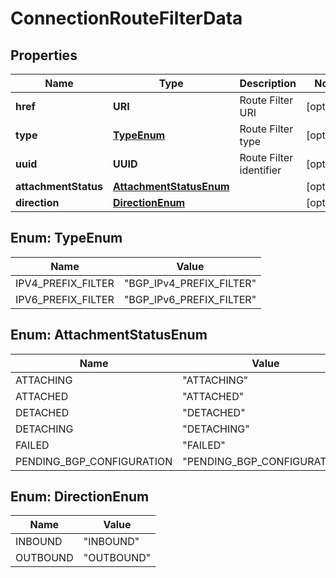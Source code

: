 

# ConnectionRouteFilterData


## Properties

| Name | Type | Description | Notes |
|------------ | ------------- | ------------- | -------------|
|**href** | **URI** | Route Filter URI |  [optional] |
|**type** | [**TypeEnum**](#TypeEnum) | Route Filter type |  [optional] |
|**uuid** | **UUID** | Route Filter identifier |  [optional] |
|**attachmentStatus** | [**AttachmentStatusEnum**](#AttachmentStatusEnum) |  |  [optional] |
|**direction** | [**DirectionEnum**](#DirectionEnum) |  |  [optional] |



## Enum: TypeEnum

| Name | Value |
|---- | -----|
| IPV4_PREFIX_FILTER | &quot;BGP_IPv4_PREFIX_FILTER&quot; |
| IPV6_PREFIX_FILTER | &quot;BGP_IPv6_PREFIX_FILTER&quot; |



## Enum: AttachmentStatusEnum

| Name | Value |
|---- | -----|
| ATTACHING | &quot;ATTACHING&quot; |
| ATTACHED | &quot;ATTACHED&quot; |
| DETACHED | &quot;DETACHED&quot; |
| DETACHING | &quot;DETACHING&quot; |
| FAILED | &quot;FAILED&quot; |
| PENDING_BGP_CONFIGURATION | &quot;PENDING_BGP_CONFIGURATION&quot; |



## Enum: DirectionEnum

| Name | Value |
|---- | -----|
| INBOUND | &quot;INBOUND&quot; |
| OUTBOUND | &quot;OUTBOUND&quot; |



